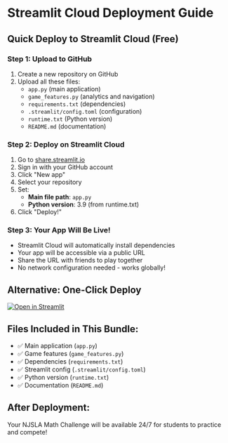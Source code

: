 # Streamlit Cloud Deployment Guide

## Quick Deploy to Streamlit Cloud (Free)

### Step 1: Upload to GitHub
1. Create a new repository on GitHub
2. Upload all these files:
   - `app.py` (main application)
   - `game_features.py` (analytics and navigation)
   - `requirements.txt` (dependencies)
   - `.streamlit/config.toml` (configuration)
   - `runtime.txt` (Python version)
   - `README.md` (documentation)

### Step 2: Deploy on Streamlit Cloud
1. Go to [share.streamlit.io](https://share.streamlit.io)
2. Sign in with your GitHub account
3. Click "New app"
4. Select your repository
5. Set:
   - **Main file path**: `app.py`
   - **Python version**: 3.9 (from runtime.txt)
6. Click "Deploy!"

### Step 3: Your App Will Be Live!
- Streamlit Cloud will automatically install dependencies
- Your app will be accessible via a public URL
- Share the URL with friends to play together
- No network configuration needed - works globally!

## Alternative: One-Click Deploy

[![Open in Streamlit](https://static.streamlit.io/badges/streamlit_badge_black_white.svg)](https://share.streamlit.io)

## Files Included in This Bundle:
- ✅ Main application (`app.py`)
- ✅ Game features (`game_features.py`) 
- ✅ Dependencies (`requirements.txt`)
- ✅ Streamlit config (`.streamlit/config.toml`)
- ✅ Python version (`runtime.txt`)
- ✅ Documentation (`README.md`)

## After Deployment:
Your NJSLA Math Challenge will be available 24/7 for students to practice and compete!
